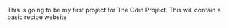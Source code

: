 This is going to be my first project for The Odin Project. This will contain a basic recipe website

